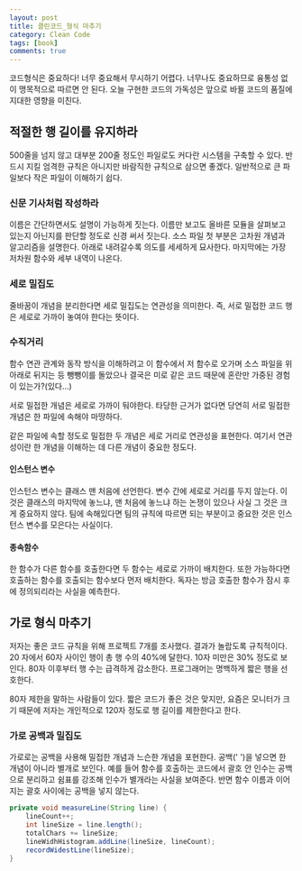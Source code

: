 ```yaml
---
layout: post
title: 클린코드_형식 마추기
category: Clean Code
tags: [book]
comments: true
---
```


코드형식은 중요하다! 너무 중요해서 무시하기 어렵다. 너무나도 중요하므로 융통성 없이 맹목적으로 따르면 안 된다. 오늘 구현한 코드의 가독성은 앞으로 바뀔 코드의 품질에 지대한 영향을 미친다.

## 적절한 행 길이를 유지하라

500줄을 넘지 않고 대부분 200줄 정도인 파일로도 커다란 시스템을 구축할 수 있다. 반드시 지킬 엄격한 규칙은 아니지만 바람직한 규칙으로 삼으면 좋겠다. 일반적으로 큰 파일보다 작은 파일이 이해하기 쉽다.

### 신문 기사처럼 작성하라

이름은 간단하면서도 설명이 가능하게 짓는다. 이름만 보고도 올바른 모듈을 살펴보고 있는지 아닌지를 판단할 정도로 신경 써서 짓는다. 소스 파일 첫 부분은 고차원 개념과 알고리즘을 설명한다. 아래로 내려갈수록 의도를 세세하게 묘사한다. 마지막에는 가장 저차원 함수와 세부 내역이 나온다.

### 세로 밀집도

줄바꿈이 개념을 분리한다면 세로 밀집도는 연관성을 의미한다. 즉, 서로 밀접한 코드 행은 세로로 가까이 놓여야 한다는 뜻이다.

### 수직거리

함수 연관 관계와 동작 방식을 이해하려고 이 함수에서 저 함수로 오가며 소스 파일을 위아래로 뒤지는 등 뺑뺑이를 돌았으나 결국은 미로 같은 코드 때문에 혼란만 가중된 경험이 있는가?(있다...)

서로 밀접한 개념은 세로로 가까이 둬야한다. 타당한 근거가 없다면 당연히 서로 밀접한 개념은 한 파일에 속해야 마땅하다.

같은 파일에 속할 정도로 밀접한 두 개념은 세로 거리로 연관성을 표현한다. 여기서 연관성이란 한 개념을 이해하는 데 다른 개념이 중요한 정도다.

#### 인스턴스 변수

인스턴스 변수는 클래스 맨 처음에 선언한다. 변수 간에 세로로 거리를 두지 않는다. 이 것은 클래스의 마지막에 놓느냐, 맨 처음에 놓느냐 하는 논쟁이 있으나 사실 그 것은 크게 중요하지 않다. 팀에 속해있다면 팀의 규칙에 따르면 되는 부분이고 중요한 것은 인스턴스 변수를 모은다는 사실이다.

#### 종속함수

한 함수가 다른 함수를 호출한다면 두 함수는 세로로 가까이 배치한다. 또한 가능하다면 호출하는 함수를 호출되는 함수보다 먼저 배치한다. 독자는 방금 호출한 함수가 잠시 후에 정의되리라는 사실을 예측한다.

## 가로 형식 마추기

저자는 좋은 코드 규칙을 위해 프로젝트 7개를 조사했다. 결과가 놀랍도록 규칙적이다. 20 자에서 60자 사이인 행이 총 행 수의 40%에 달한다. 10자 미만은 30% 정도로 보인다. 80자 이후부터 행 수는 급격하게 감소한다. 프로그래머는 명백하게 짧은 행을 선호한다.

80자 제한을 말하는 사람들이 있다. 짧은 코드가 좋은 것은 맞지만, 요즘은 모니터가 크기 때문에 저자는 개인적으로 120자 정도로 행 길이를 제한한다고 한다.

### 가로 공백과 밀집도

가로로는 공백을 사용해 밀접한 개념과 느슨한 개념을 포현한다. 공백(' ')을 넣으면 한 개념이 아니라 별개로 보인다. 예를 들어 함수를 호출하는 코드에서 괄호 안 인수는 공백으로 분리하고 쉼표를 강조해 인수가 별개라는 사실을 보여준다. 반면 함수 이름과 이어지는 괄호 사이에는 공백을 넣지 않는다.

```java
private void measureLine(String line) {
	lineCount++;
    int lineSize = line.length();
    totalChars += lineSize;
    lineWidhHistogram.addLine(lineSize, lineCount);
    recordWidestLine(lineSize);
}
```
